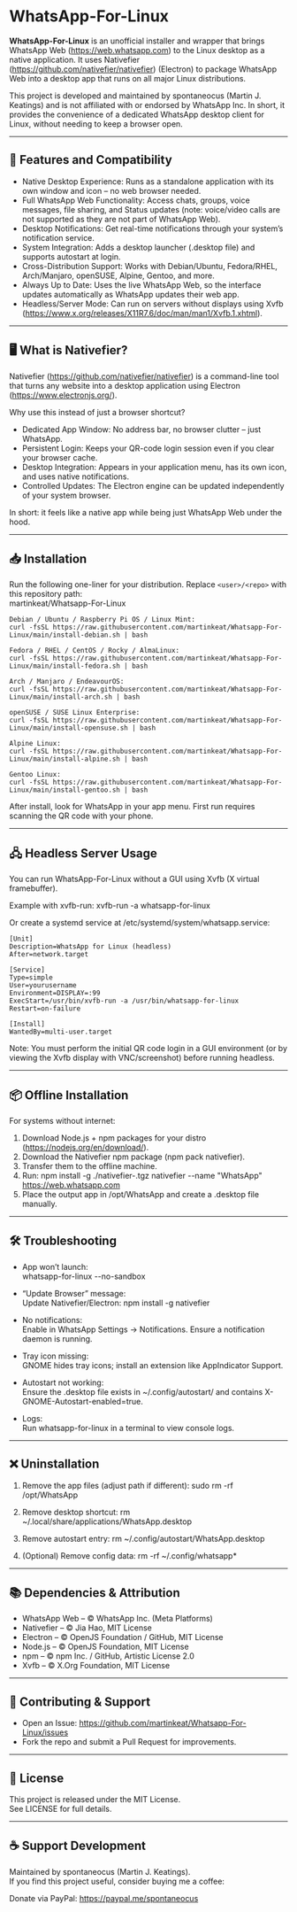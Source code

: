 # WhatsApp-For-Linux

**WhatsApp-For-Linux** is an unofficial installer and wrapper that brings WhatsApp Web (https://web.whatsapp.com) to the Linux desktop as a native application. It uses Nativefier (https://github.com/nativefier/nativefier) (Electron) to package WhatsApp Web into a desktop app that runs on all major Linux distributions.  

This project is developed and maintained by spontaneocus (Martin J. Keatings) and is not affiliated with or endorsed by WhatsApp Inc. In short, it provides the convenience of a dedicated WhatsApp desktop client for Linux, without needing to keep a browser open.

---

## 🚀 Features and Compatibility

- Native Desktop Experience: Runs as a standalone application with its own window and icon – no web browser needed.  
- Full WhatsApp Web Functionality: Access chats, groups, voice messages, file sharing, and Status updates (note: voice/video calls are not supported as they are not part of WhatsApp Web).  
- Desktop Notifications: Get real-time notifications through your system’s notification service.  
- System Integration: Adds a desktop launcher (.desktop file) and supports autostart at login.  
- Cross-Distribution Support: Works with Debian/Ubuntu, Fedora/RHEL, Arch/Manjaro, openSUSE, Alpine, Gentoo, and more.  
- Always Up to Date: Uses the live WhatsApp Web, so the interface updates automatically as WhatsApp updates their web app.  
- Headless/Server Mode: Can run on servers without displays using Xvfb (https://www.x.org/releases/X11R7.6/doc/man/man1/Xvfb.1.xhtml).  

---

## 🖥️ What is Nativefier?

Nativefier (https://github.com/nativefier/nativefier) is a command-line tool that turns any website into a desktop application using Electron (https://www.electronjs.org/).  

Why use this instead of just a browser shortcut?

- Dedicated App Window: No address bar, no browser clutter – just WhatsApp.  
- Persistent Login: Keeps your QR-code login session even if you clear your browser cache.  
- Desktop Integration: Appears in your application menu, has its own icon, and uses native notifications.  
- Controlled Updates: The Electron engine can be updated independently of your system browser.  

In short: it feels like a native app while being just WhatsApp Web under the hood.

---

## 📥 Installation

Run the following one-liner for your distribution. Replace `<user>/<repo>` with this repository path:  
martinkeat/Whatsapp-For-Linux

```
Debian / Ubuntu / Raspberry Pi OS / Linux Mint:
curl -fsSL https://raw.githubusercontent.com/martinkeat/Whatsapp-For-Linux/main/install-debian.sh | bash
```
```
Fedora / RHEL / CentOS / Rocky / AlmaLinux:
curl -fsSL https://raw.githubusercontent.com/martinkeat/Whatsapp-For-Linux/main/install-fedora.sh | bash
```
```
Arch / Manjaro / EndeavourOS:
curl -fsSL https://raw.githubusercontent.com/martinkeat/Whatsapp-For-Linux/main/install-arch.sh | bash
```
```
openSUSE / SUSE Linux Enterprise:
curl -fsSL https://raw.githubusercontent.com/martinkeat/Whatsapp-For-Linux/main/install-opensuse.sh | bash
```
```
Alpine Linux:
curl -fsSL https://raw.githubusercontent.com/martinkeat/Whatsapp-For-Linux/main/install-alpine.sh | bash
```
```
Gentoo Linux:
curl -fsSL https://raw.githubusercontent.com/martinkeat/Whatsapp-For-Linux/main/install-gentoo.sh | bash
```

After install, look for WhatsApp in your app menu. First run requires scanning the QR code with your phone.

---

## 🖧 Headless Server Usage

You can run WhatsApp-For-Linux without a GUI using Xvfb (X virtual framebuffer).  

Example with xvfb-run:
xvfb-run -a whatsapp-for-linux

Or create a systemd service at /etc/systemd/system/whatsapp.service:
```
[Unit]
Description=WhatsApp for Linux (headless)
After=network.target

[Service]
Type=simple
User=yourusername
Environment=DISPLAY=:99
ExecStart=/usr/bin/xvfb-run -a /usr/bin/whatsapp-for-linux
Restart=on-failure

[Install]
WantedBy=multi-user.target
```
Note: You must perform the initial QR code login in a GUI environment (or by viewing the Xvfb display with VNC/screenshot) before running headless.

---

## 📦 Offline Installation

For systems without internet:

1. Download Node.js + npm packages for your distro (https://nodejs.org/en/download/).  
2. Download the Nativefier npm package (npm pack nativefier).  
3. Transfer them to the offline machine.  
4. Run:
   npm install -g ./nativefier-<version>.tgz
   nativefier --name "WhatsApp" https://web.whatsapp.com
5. Place the output app in /opt/WhatsApp and create a .desktop file manually.

---

## 🛠️ Troubleshooting

- App won’t launch:  
  whatsapp-for-linux --no-sandbox  

- “Update Browser” message:  
  Update Nativefier/Electron: npm install -g nativefier  

- No notifications:  
  Enable in WhatsApp Settings → Notifications. Ensure a notification daemon is running.  

- Tray icon missing:  
  GNOME hides tray icons; install an extension like AppIndicator Support.  

- Autostart not working:  
  Ensure the .desktop file exists in ~/.config/autostart/ and contains X-GNOME-Autostart-enabled=true.  

- Logs:  
  Run whatsapp-for-linux in a terminal to view console logs.  

---

## ❌ Uninstallation

1. Remove the app files (adjust path if different):
   sudo rm -rf /opt/WhatsApp

2. Remove desktop shortcut:
   rm ~/.local/share/applications/WhatsApp.desktop

3. Remove autostart entry:
   rm ~/.config/autostart/WhatsApp.desktop

4. (Optional) Remove config data:
   rm -rf ~/.config/whatsapp*

---

## 📚 Dependencies & Attribution

- WhatsApp Web – © WhatsApp Inc. (Meta Platforms)  
- Nativefier – © Jia Hao, MIT License  
- Electron – © OpenJS Foundation / GitHub, MIT License  
- Node.js – © OpenJS Foundation, MIT License  
- npm – © npm Inc. / GitHub, Artistic License 2.0  
- Xvfb – © X.Org Foundation, MIT License  

---

## 🤝 Contributing & Support

- Open an Issue: https://github.com/martinkeat/Whatsapp-For-Linux/issues  
- Fork the repo and submit a Pull Request for improvements.  

---

## 📜 License

This project is released under the MIT License.  
See LICENSE for full details.  

---

## ☕ Support Development

Maintained by spontaneocus (Martin J. Keatings).  
If you find this project useful, consider buying me a coffee:

Donate via PayPal: https://paypal.me/spontaneocus

